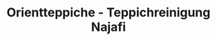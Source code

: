---
title: "Orientteppiche - Teppichreinigung Najafi"
url: /wetzlar/orientteppiche-teppichreinigung-najafi/
shop: Teppiche
---